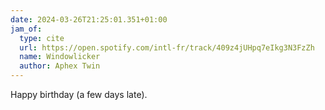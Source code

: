 ```yaml
---
date: 2024-03-26T21:25:01.351+01:00
jam_of:
  type: cite
  url: https://open.spotify.com/intl-fr/track/409z4jUHpq7eIkg3N3FzZh
  name: Windowlicker
  author: Aphex Twin
---
```


Happy birthday (a few days late).
